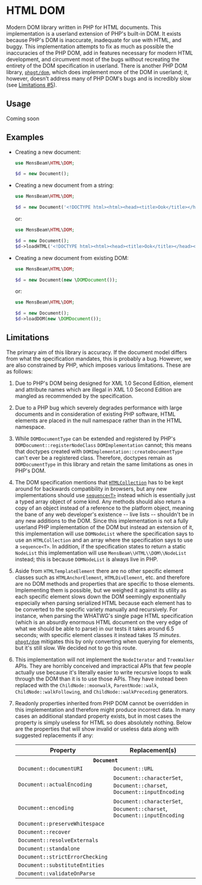 [a]: https://dom.spec.whatwg.org/#htmlcollection
[b]: https://webidl.spec.whatwg.org/#idl-sequence
[c]: https://packagist.org/packages/phpgt/dom
[d]: https://html.spec.whatwg.org
[e]: #limitations

# HTML DOM #

Modern DOM library written in PHP for HTML documents. This implementation is a userland extension of PHP's built-in DOM. It exists because PHP's DOM is inaccurate, inadequate for use with HTML, and buggy. This implementation attempts to fix as much as possible the inaccuracies of the PHP DOM, add in features necessary for modern HTML development, and circumvent most of the bugs without recreating the entirety of the DOM specification in userland. There is another PHP DOM library, [`phpgt/dom`][c], which does implement more of the DOM in userland; it, however, doesn't address many of PHP DOM's bugs and is incredibly slow (see [Limitations \#5][e]).

## Usage ##

Coming soon

## Examples ##

- Creating a new document:

  ```php
  use MensBeam\HTML\DOM;

  $d = new Document();
  ```

- Creating a new document from a string:

  ```php
  use MensBeam\HTML\DOM;

  $d = new Document('<!DOCTYPE html><html><head><title>Ook</title></head><body><h1>Ook!</h1></body></html>');
  ```

  or:

  ```php
  use MensBeam\HTML\DOM;

  $d = new Document();
  $d->loadHTML('<!DOCTYPE html><html><head><title>Ook</title></head><body><h1>Ook!</h1></body></html>');
  ```

- Creating a new document from existing DOM:

  ```php
  use MensBeam\HTML\DOM;

  $d = new Document(new \DOMDocument());
  ```

  or:

  ```php
  use MensBeam\HTML\DOM;

  $d = new Document();
  $d->loadDOM(new \DOMDocument());
  ```

## Limitations ##

The primary aim of this library is accuracy. If the document model differs from what the specification mandates, this is probably a bug. However, we are also constrained by PHP, which imposes various limitations. These are as follows:

1. Due to PHP's DOM being designed for XML 1.0 Second Edition, element and attribute names which are illegal in XML 1.0 Second Edition are mangled as recommended by the specification.
2. Due to a PHP bug which severely degrades performance with large documents and in consideration of existing PHP software, HTML elements are placed in the null namespace rather than in the HTML namespace.
3. While `DOMDocumentType` can be extended and registered by PHP's `DOMDocument::registerNodeClass` `DOMImplementation` cannot; this means that doctypes created with `DOMImplementation::createDocumentType` can't ever be a registered class. Therefore, doctypes remain as `DOMDocumentType` in this library and retain the same limitations as ones in PHP's DOM.
4. The DOM specification mentions that [`HTMLCollection`][a] has to be kept around for backwards compatibility in browsers, but any new implementations should use [`sequence<T>`][b] instead which is essentially just a typed array object of some kind. Any methods should also return a copy of an object instead of a reference to the platform object, meaning the bane of any web developer's existence -- live lists -- shouldn't be in any new additions to the DOM. Since this implementation is not a fully userland PHP implementation of the DOM but instead an extension of it, this implementation will use `DOMNodeList` where the specification says to use an `HTMLCollection` and an array where the specification says to use a `sequence<T>`. In addition, if the specification states to return a static `NodeList` this implementation will use `MensBeam\\HTML\\DOM\\NodeList` instead; this is because `DOMNodeList` is always live in PHP.
5. Aside from `HTMLTemplateElement` there are no other specific element classes such as `HTMLAnchorElement`, `HTMLDivElement`, etc. and therefore are no DOM methods and properties that are specific to those elements. Implementing them is possible, but we weighed it against its utility as each specific element slows down the DOM seemingly exponentially especially when parsing serialized HTML because each element has to be converted to the specific variety manually and recursively. For instance, when parsing the WHATWG's single page HTML specification (which is an absurdly enormous HTML document on the very edge of what we should be able to parse) in our tests it takes around 6.5 seconds; with specific element classes it instead takes *15 minutes*. [`phpgt/dom`][c] mitigates this by only converting when querying for elements, but it's still slow. We decided not to go this route.
6. This implementation will not implement the `NodeIterator` and `TreeWalker` APIs. They are horribly conceived and impractical APIs that few people actually use because it's literally easier to write recursive loops to walk through the DOM than it is to use those APIs. They have instead been replaced with the `ChildNode::moonwalk`, `ParentNode::walk`, `ChildNode::walkFollowing`, and `ChildNode::walkPreceding` generators.
7. Readonly properties inherited from PHP DOM cannot be overridden in this implementation and therefore might produce incorrect data. In many cases an additional standard property exists, but in most cases the property is simply useless for HTML so does absolutely nothing. Below are the properties that will show invalid or useless data along with suggested replacements if any:

      <table>
       <thead>
        <tr>
         <th>Property</th>
         <th>Replacement(s)</th>
        </tr>
       </thead>
       <tbody>
        <tr>
         <th colspan="2"><code>Document</code></th>
        </tr>
        <tr>
         <td><code>Document::documentURI</code></td>
         <td><code>Document::URL</code></td>
        </tr>
        <tr>
         <td><code>Document::actualEncoding</code></td>
         <td><code>Document::characterSet</code>, <code>Document::charset</code>, <code>Document::inputEncoding</code></td>
        </tr>
        <tr>
         <td><code>Document::encoding</code></td>
         <td><code>Document::characterSet</code>, <code>Document::charset</code>, <code>Document::inputEncoding</code></td>
        </tr>
        <tr>
         <td><code>Document::preserveWhitespace</code></td>
         <td></td>
        </tr>
        <tr>
         <td><code>Document::recover</code></td>
         <td></td>
        </tr>
        <tr>
         <td><code>Document::resolveExternals</code></td>
         <td></td>
        </tr>
        <tr>
         <td><code>Document::standalone</code></td>
         <td></td>
        </tr>
        <tr>
         <td><code>Document::strictErrorChecking</code></td>
         <td></td>
        </tr>
        <tr>
         <td><code>Document::substituteEntities</code></td>
         <td></td>
        </tr>
        <tr>
         <td><code>Document::validateOnParse</code></td>
         <td></td>
        </tr>
       </tbody>
      </table>
